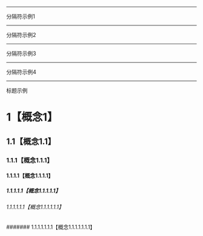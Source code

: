 * * *
分隔符示例1
***
分隔符示例2
******
分隔符示例3
- - -
分隔符示例4
- - -
标题示例

# 1【概念1】
## 1.1【概念1.1】
### 1.1.1【概念1.1.1】
#### 1.1.1.1【概念1.1.1.1】
##### 1.1.1.1.1【概念1.1.1.1.1】
###### 1.1.1.1.1.1【概念1.1.1.1.1.1】
####### 1.1.1.1.1.1.1【概念1.1.1.1.1.1.1】



